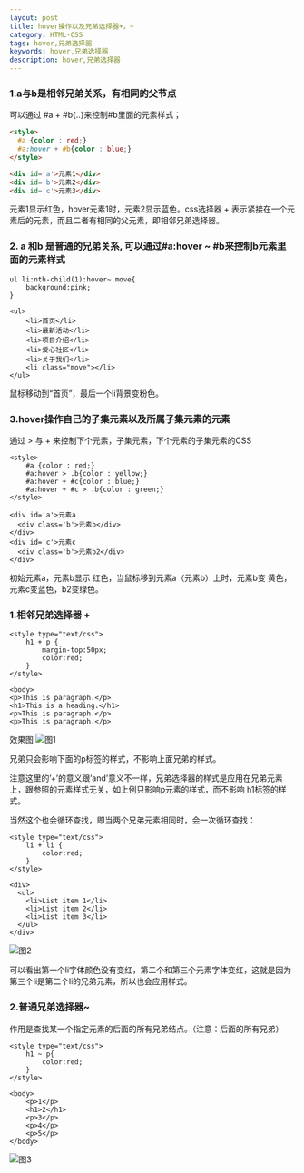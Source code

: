 ```yaml
---
layout: post
title: hover操作以及兄弟选择器+，~
category: HTML-CSS
tags: hover,兄弟选择器
keywords: hover,兄弟选择器
description: hover,兄弟选择器
---
```


### 1.a与b是相邻兄弟关系，有相同的父节点
可以通过 #a + #b{..}来控制#b里面的元素样式；
```html
<style>
  #a {color : red;}
  #a:hover + #b{color : blue;}
</style>

<div id='a'>元素1</div>
<div id='b'>元素2</div>
<div id='c'>元素3</div>
```
元素1显示红色，hover元素1时，元素2显示蓝色。css选择器 + 表示紧接在一个元素后的元素，而且二者有相同的父元素，即相邻兄弟选择器。 

### 2. a 和b 是普通的兄弟关系, 可以通过#a:hover ~ #b来控制b元素里面的元素样式
```
ul li:nth-child(1):hover~.move{
    background:pink;
}

<ul>
    <li>首页</li>
    <li>最新活动</li>
    <li>项目介绍</li>
    <li>爱心社区</li>
    <li>关于我们</li>
    <li class="move"></li>
</ul>
```
鼠标移动到“首页”，最后一个li背景变粉色。

### 3.hover操作自己的子集元素以及所属子集元素的元素
通过 > 与 + 来控制下个元素，子集元素，下个元素的子集元素的CSS

```
<style>
    #a {color : red;}
    #a:hover > .b{color : yellow;} 
    #a:hover + #c{color : blue;}
    #a:hover + #c > .b{color : green;}
</style>

<div id='a'>元素a
  <div class='b'>元素b</div>
</div>
<div id='c'>元素c
  <div class='b'>元素b2</div>
</div>
```

初始元素a，元素b显示 红色，当鼠标移到元素a（元素b）上时，元素b变 黄色，元素c变蓝色，b2变绿色。


### 1.相邻兄弟选择器 +
```
<style type="text/css">
    h1 + p {
        margin-top:50px;
        color:red;
    }
</style>

<body>
<p>This is paragraph.</p>
<h1>This is a heading.</h1>
<p>This is paragraph.</p>
<p>This is paragraph.</p>
```
效果图
![图1](https://sonya1.github.io/assets/img/work_fight/sibling_selection1.png)

兄弟只会影响下面的p标签的样式，不影响上面兄弟的样式。 

注意这里的’+’的意义跟’and’意义不一样，兄弟选择器的样式是应用在兄弟元素上，跟参照的元素样式无关，如上例只影响p元素的样式，而不影响
h1标签的样式。 

当然这个也会循环查找，即当两个兄弟元素相同时，会一次循环查找： 

```
<style type="text/css">
    li + li {
        color:red;
    }
</style>

<div>
  <ul>
    <li>List item 1</li>
    <li>List item 2</li>
    <li>List item 3</li>
  </ul>
</div>
```
![图2](https://sonya1.github.io/assets/img/work_fight/sibling_selection2.png)

可以看出第一个li字体颜色没有变红，第二个和第三个元素字体变红，这就是因为第三个li是第二个li的兄弟元素，所以也会应用样式。

### 2.普通兄弟选择器~
作用是查找某一个指定元素的后面的所有兄弟结点。（注意：后面的所有兄弟） 
```
<style type="text/css">
    h1 ~ p{
        color:red;
    }
</style>

<body>
    <p>1</p>
    <h1>2</h1>
    <p>3</p>
    <p>4</p>
    <p>5</p>
</body>
```
![图3](https://sonya1.github.io/assets/img/work_fight/sibling_selection3.png)
